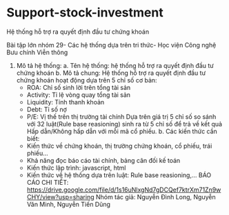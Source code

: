 # Support-stock-investment
Hệ thống hỗ trợ ra quyết định đầu tư chứng khoán

Bài tập lớn nhóm 29- Các hệ thống dựa trên tri thức- Học viện Công nghệ Bưu chính Viễn thông

1. Mô tả hệ thống:
  a. Tên hệ thống: hệ thống hỗ trợ ra quyết định đầu tư chứng khoán
  b. Mô tả chung:
    Hệ thống hỗ trợ ra quyết định đầu tư chứng khoán hoạt động dựa trên 5 chỉ số cơ bản: 
      - ROA: Chỉ số sinh lời trên tổng tài sản
      - Activity: Tỉ lệ vòng quay tổng tài sản
      - Liquidity: Tính thanh khoản
      - Debt: Tỉ số nợ
      - P/E: Vị thế trên thị trường tài chính
    Dựa trên giá trị 5 chỉ số so sánh với 32 luật(Rule base reasioning) sinh ra từ 5 chỉ số để trả về kết quả Hấp dẫn/Không hấp dẫn với mỗi mã cổ phiếu.
  b. Các kiến thức cần biết:
    - Kiến thức về chứng khoán, thị trường chứng khoán, cổ phiếu, trái phiếu...
    - Khả năng đọc báo cáo tài chính, bảng cân đối kế toán
    - Kiến thức lập trình: javascript, html
    - Kiến thức về hệ thống dựa trên luật: Rule base reasioning,...
 BÁO CÁO CHI TIẾT: https://drive.google.com/file/d/1s16uNlxgNd7gDCQef7ktrXm71Zn9wCHY/view?usp=sharing
Nhóm tác giả: Nguyễn Đình Long, Nguyễn Văn Minh, Nguyễn Tiến Dũng
